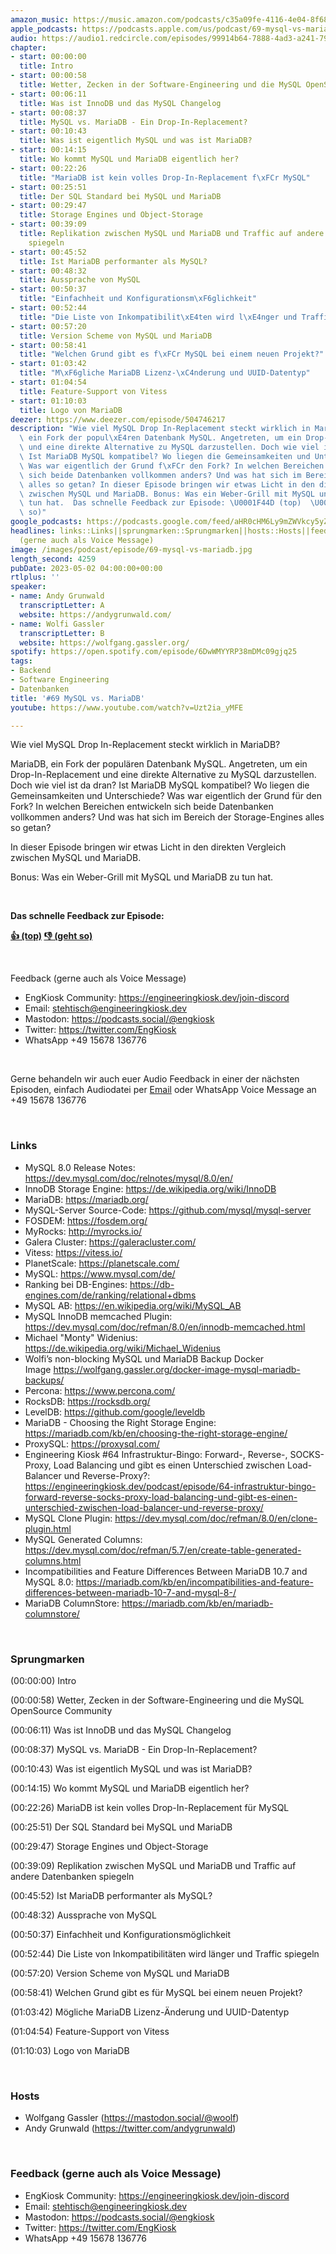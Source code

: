 ```yaml
---
amazon_music: https://music.amazon.com/podcasts/c35a09fe-4116-4e04-8f68-77d61b112e46/episodes/95885981-0216-4fd0-abb4-f1c0ff890f92/engineering-kiosk-69-mysql-vs-mariadb
apple_podcasts: https://podcasts.apple.com/us/podcast/69-mysql-vs-mariadb/id1603082924?i=1000611387208&uo=4
audio: https://audio1.redcircle.com/episodes/99914b64-7888-4ad3-a241-795144e52468/stream.mp3
chapter:
- start: 00:00:00
  title: Intro
- start: 00:00:58
  title: Wetter, Zecken in der Software-Engineering und die MySQL OpenSource Community
- start: 00:06:11
  title: Was ist InnoDB und das MySQL Changelog
- start: 00:08:37
  title: MySQL vs. MariaDB - Ein Drop-In-Replacement?
- start: 00:10:43
  title: Was ist eigentlich MySQL und was ist MariaDB?
- start: 00:14:15
  title: Wo kommt MySQL und MariaDB eigentlich her?
- start: 00:22:26
  title: "MariaDB ist kein volles Drop-In-Replacement f\xFCr MySQL"
- start: 00:25:51
  title: Der SQL Standard bei MySQL und MariaDB
- start: 00:29:47
  title: Storage Engines und Object-Storage
- start: 00:39:09
  title: Replikation zwischen MySQL und MariaDB und Traffic auf andere Datenbanken
    spiegeln
- start: 00:45:52
  title: Ist MariaDB performanter als MySQL?
- start: 00:48:32
  title: Aussprache von MySQL
- start: 00:50:37
  title: "Einfachheit und Konfigurationsm\xF6glichkeit"
- start: 00:52:44
  title: "Die Liste von Inkompatibilit\xE4ten wird l\xE4nger und Traffic spiegeln"
- start: 00:57:20
  title: Version Scheme von MySQL und MariaDB
- start: 00:58:41
  title: "Welchen Grund gibt es f\xFCr MySQL bei einem neuen Projekt?"
- start: 01:03:42
  title: "M\xF6gliche MariaDB Lizenz-\xC4nderung und UUID-Datentyp"
- start: 01:04:54
  title: Feature-Support von Vitess
- start: 01:10:03
  title: Logo von MariaDB
deezer: https://www.deezer.com/episode/504746217
description: "Wie viel MySQL Drop In-Replacement steckt wirklich in MariaDB? MariaDB,\
  \ ein Fork der popul\xE4ren Datenbank MySQL. Angetreten, um ein Drop-In-Replacement\
  \ und eine direkte Alternative zu MySQL darzustellen. Doch wie viel ist da dran?\
  \ Ist MariaDB MySQL kompatibel? Wo liegen die Gemeinsamkeiten und Unterschiede?\
  \ Was war eigentlich der Grund f\xFCr den Fork? In welchen Bereichen entwickeln\
  \ sich beide Datenbanken vollkommen anders? Und was hat sich im Bereich der Storage-Engines\
  \ alles so getan? In dieser Episode bringen wir etwas Licht in den direkten Vergleich\
  \ zwischen MySQL und MariaDB. Bonus: Was ein Weber-Grill mit MySQL und MariaDB zu\
  \ tun hat.  Das schnelle Feedback zur Episode: \U0001F44D (top)  \U0001F44E (geht\
  \ so)"
google_podcasts: https://podcasts.google.com/feed/aHR0cHM6Ly9mZWVkcy5yZWRjaXJjbGUuY29tLzBlY2ZkZmQ3LWZkYTEtNGMzZC05NTE1LTQ3NjcyN2Y5ZGY1ZQ/episode/MWFhMWQzYzgtOTM0Ny00N2Y2LTk1MjUtZDVlNjU5ZWQyODMw?sa=X&ved=2ahUKEwjTqM6p99X-AhXBFmIAHSucAxkQkfYCegQIARAF
headlines: links::Links||sprungmarken::Sprungmarken||hosts::Hosts||feedback-gerne-auch-als-voice-message::Feedback
  (gerne auch als Voice Message)
image: /images/podcast/episode/69-mysql-vs-mariadb.jpg
length_second: 4259
pubDate: 2023-05-02 04:00:00+00:00
rtlplus: ''
speaker:
- name: Andy Grunwald
  transcriptLetter: A
  website: https://andygrunwald.com/
- name: Wolfi Gassler
  transcriptLetter: B
  website: https://wolfgang.gassler.org/
spotify: https://open.spotify.com/episode/6DwWMYYRP38mDMc09gjq25
tags:
- Backend
- Software Engineering
- Datenbanken
title: '#69 MySQL vs. MariaDB'
youtube: https://www.youtube.com/watch?v=Uzt2ia_yMFE

---
```

<p>Wie viel MySQL Drop In-Replacement steckt wirklich in MariaDB?</p><p>MariaDB, ein Fork der populären Datenbank MySQL. Angetreten, um ein Drop-In-Replacement und eine direkte Alternative zu MySQL darzustellen. Doch wie viel ist da dran? Ist MariaDB MySQL kompatibel? Wo liegen die Gemeinsamkeiten und Unterschiede? Was war eigentlich der Grund für den Fork? In welchen Bereichen entwickeln sich beide Datenbanken vollkommen anders? Und was hat sich im Bereich der Storage-Engines alles so getan?</p><p>In dieser Episode bringen wir etwas Licht in den direkten Vergleich zwischen MySQL und MariaDB.</p><p>Bonus: Was ein Weber-Grill mit MySQL und MariaDB zu tun hat.</p><p><br></p><p><strong>Das schnelle Feedback zur Episode:</strong></p><p><a href="https://api.openpodcast.dev/feedback/69/upvote" rel="nofollow"><strong>👍 (top)</strong></a><strong>  </strong><a href="https://api.openpodcast.dev/feedback/69/downvote" rel="nofollow"><strong>👎 (geht so)</strong></a></p><p><br></p><p>Feedback (gerne auch als Voice Message)</p><ul><li>EngKiosk Community: <a href="https://engineeringkiosk.dev/join-discord">https://engineeringkiosk.dev/join-discord</a> </li><li>Email: <a href="mailto:stehtisch@engineeringkiosk.dev" rel="nofollow">stehtisch@engineeringkiosk.dev</a></li><li>Mastodon: <a href="https://podcasts.social/@engkiosk" rel="nofollow">https://podcasts.social/@engkiosk</a></li><li>Twitter: <a href="https://twitter.com/EngKiosk" rel="nofollow">https://twitter.com/EngKiosk</a></li><li>WhatsApp +49 15678 136776</li></ul><p><br></p><p>Gerne behandeln wir auch euer Audio Feedback in einer der nächsten Episoden, einfach Audiodatei per <a href="https://engineeringkiosk.dev/kontakt/">Email</a> oder WhatsApp Voice Message an +49 15678 136776</p><p><br></p><h3 id="links">Links</h3><ul><li>MySQL 8.0 Release Notes: <a href="https://dev.mysql.com/doc/relnotes/mysql/8.0/en/" rel="nofollow">https://dev.mysql.com/doc/relnotes/mysql/8.0/en/</a></li><li>InnoDB Storage Engine: <a href="https://de.wikipedia.org/wiki/InnoDB" rel="nofollow">https://de.wikipedia.org/wiki/InnoDB</a></li><li>MariaDB: <a href="https://mariadb.org/" rel="nofollow">https://mariadb.org/</a></li><li>MySQL-Server Source-Code: <a href="https://github.com/mysql/mysql-server" rel="nofollow">https://github.com/mysql/mysql-server</a></li><li>FOSDEM: <a href="https://fosdem.org/" rel="nofollow">https://fosdem.org/</a></li><li>MyRocks: <a href="http://myrocks.io/" rel="nofollow">http://myrocks.io/</a></li><li>Galera Cluster: <a href="https://galeracluster.com/" rel="nofollow">https://galeracluster.com/</a></li><li>Vitess: <a href="https://vitess.io/" rel="nofollow">https://vitess.io/</a></li><li>PlanetScale: <a href="https://planetscale.com/" rel="nofollow">https://planetscale.com/</a></li><li>MySQL: <a href="https://www.mysql.com/de/" rel="nofollow">https://www.mysql.com/de/</a></li><li>Ranking bei DB-Engines: <a href="https://db-engines.com/de/ranking/relational+dbms" rel="nofollow">https://db-engines.com/de/ranking/relational+dbms</a></li><li>MySQL AB: <a href="https://en.wikipedia.org/wiki/MySQL_AB" rel="nofollow">https://en.wikipedia.org/wiki/MySQL_AB</a></li><li>MySQL InnoDB memcached Plugin: <a href="https://dev.mysql.com/doc/refman/8.0/en/innodb-memcached.html" rel="nofollow">https://dev.mysql.com/doc/refman/8.0/en/innodb-memcached.html</a></li><li>Michael &#34;Monty&#34; Widenius: <a href="https://de.wikipedia.org/wiki/Michael_Widenius" rel="nofollow">https://de.wikipedia.org/wiki/Michael_Widenius</a></li><li>Wolfi’s non-blocking MySQL und MariaDB Backup Docker Image <a href="https://wolfgang.gassler.org/docker-image-mysql-mariadb-backups/" rel="nofollow">https://wolfgang.gassler.org/docker-image-mysql-mariadb-backups/</a> </li><li>Percona: <a href="https://www.percona.com/" rel="nofollow">https://www.percona.com/</a></li><li>RocksDB: <a href="https://rocksdb.org/" rel="nofollow">https://rocksdb.org/</a></li><li>LevelDB: <a href="https://github.com/google/leveldb" rel="nofollow">https://github.com/google/leveldb</a></li><li>MariaDB - Choosing the Right Storage Engine: <a href="https://mariadb.com/kb/en/choosing-the-right-storage-engine/" rel="nofollow">https://mariadb.com/kb/en/choosing-the-right-storage-engine/</a></li><li>ProxySQL: <a href="https://proxysql.com/" rel="nofollow">https://proxysql.com/</a></li><li>Engineering Kiosk #64 Infrastruktur-Bingo: Forward-, Reverse-, SOCKS-Proxy, Load Balancing und gibt es einen Unterschied zwischen Load-Balancer und Reverse-Proxy?: <a href="https://engineeringkiosk.dev/podcast/episode/64-infrastruktur-bingo-forward-reverse-socks-proxy-load-balancing-und-gibt-es-einen-unterschied-zwischen-load-balancer-und-reverse-proxy/">https://engineeringkiosk.dev/podcast/episode/64-infrastruktur-bingo-forward-reverse-socks-proxy-load-balancing-und-gibt-es-einen-unterschied-zwischen-load-balancer-und-reverse-proxy/</a></li><li>MySQL Clone Plugin: <a href="https://dev.mysql.com/doc/refman/8.0/en/clone-plugin.html" rel="nofollow">https://dev.mysql.com/doc/refman/8.0/en/clone-plugin.html</a></li><li>MySQL Generated Columns: <a href="https://dev.mysql.com/doc/refman/5.7/en/create-table-generated-columns.html" rel="nofollow">https://dev.mysql.com/doc/refman/5.7/en/create-table-generated-columns.html</a></li><li>Incompatibilities and Feature Differences Between MariaDB 10.7 and MySQL 8.0: <a href="https://mariadb.com/kb/en/incompatibilities-and-feature-differences-between-mariadb-10-7-and-mysql-8-/" rel="nofollow">https://mariadb.com/kb/en/incompatibilities-and-feature-differences-between-mariadb-10-7-and-mysql-8-/</a></li><li>MariaDB ColumnStore: <a href="https://mariadb.com/kb/en/mariadb-columnstore/" rel="nofollow">https://mariadb.com/kb/en/mariadb-columnstore/</a></li></ul><p><br></p><h3 id="sprungmarken">Sprungmarken</h3><p>(00:00:00) Intro</p><p>(00:00:58) Wetter, Zecken in der Software-Engineering und die MySQL OpenSource Community</p><p>(00:06:11) Was ist InnoDB und das MySQL Changelog</p><p>(00:08:37) MySQL vs. MariaDB - Ein Drop-In-Replacement?</p><p>(00:10:43) Was ist eigentlich MySQL und was ist MariaDB?</p><p>(00:14:15) Wo kommt MySQL und MariaDB eigentlich her?</p><p>(00:22:26) MariaDB ist kein volles Drop-In-Replacement für MySQL</p><p>(00:25:51) Der SQL Standard bei MySQL und MariaDB</p><p>(00:29:47) Storage Engines und Object-Storage</p><p>(00:39:09) Replikation zwischen MySQL und MariaDB und Traffic auf andere Datenbanken spiegeln</p><p>(00:45:52) Ist MariaDB performanter als MySQL?</p><p>(00:48:32) Aussprache von MySQL</p><p>(00:50:37) Einfachheit und Konfigurationsmöglichkeit</p><p>(00:52:44) Die Liste von Inkompatibilitäten wird länger und Traffic spiegeln</p><p>(00:57:20) Version Scheme von MySQL und MariaDB</p><p>(00:58:41) Welchen Grund gibt es für MySQL bei einem neuen Projekt?</p><p>(01:03:42) Mögliche MariaDB Lizenz-Änderung und UUID-Datentyp</p><p>(01:04:54) Feature-Support von Vitess</p><p>(01:10:03) Logo von MariaDB</p><p><br></p><h3 id="hosts">Hosts</h3><ul><li>Wolfgang Gassler (<a href="https://mastodon.social/@woolf" rel="nofollow">https://mastodon.social/@woolf</a>)</li><li>Andy Grunwald (<a href="https://twitter.com/andygrunwald" rel="nofollow">https://twitter.com/andygrunwald</a>)</li></ul><p><br></p><h3 id="feedback-gerne-auch-als-voice-message">Feedback (gerne auch als Voice Message)</h3><ul><li>EngKiosk Community: <a href="https://engineeringkiosk.dev/join-discord">https://engineeringkiosk.dev/join-discord</a> </li><li>Email: <a href="mailto:stehtisch@engineeringkiosk.dev" rel="nofollow">stehtisch@engineeringkiosk.dev</a></li><li>Mastodon: <a href="https://podcasts.social/@engkiosk" rel="nofollow">https://podcasts.social/@engkiosk</a></li><li>Twitter: <a href="https://twitter.com/EngKiosk" rel="nofollow">https://twitter.com/EngKiosk</a></li><li>WhatsApp +49 15678 136776</li></ul>